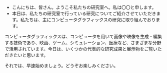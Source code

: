 

- こんにちは、皆さん。ようこそ私たちの研究室へ。私は〇〇と申します。
- 本日は、私たちの研究室で行っている研究についてご紹介させていただきます。私たちは、主にコンピュータグラフィックスの研究に取り組んでおります。

コンピュータグラフィックスは、コンピュータを用いて画像や映像を生成・編集する技術であり、映画、ゲーム、シミュレーション、医療など、さまざまな分野で活用されています。今日は、いくつかの代表的な研究成果と展示物をご覧いただきたいと思います。

それでは、早速始めましょう。どうぞお楽しみください。